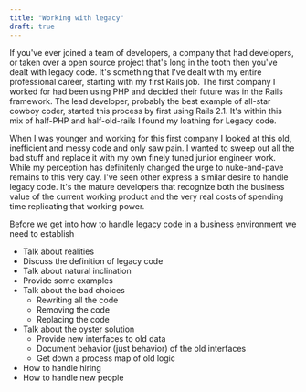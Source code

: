 ```yaml
---
title: "Working with legacy"
draft: true
---
```


If you've ever joined a team of developers, a company that had developers, or taken over a open source project that's long in the tooth then you've dealt with legacy code. It's something that I've dealt with my entire professional career, starting with my first Rails job. The first company I worked for had been using PHP and decided their future was in the Rails framework. The lead developer, probably the best example of all-star cowboy coder, started this process by first using Rails 2.1. It's within this mix of half-PHP and half-old-rails I found my loathing for Legacy code.

When I was younger and working for this first company I looked at this old, inefficient and messy code and only saw pain. I wanted to sweep out all the bad stuff and replace it with my own finely tuned junior engineer work. While my perception has definitenly changed the urge to nuke-and-pave remains to this very day. I've seen other express a similar desire to handle legacy code. It's the mature developers that recognize both the business value of the current working product and the very real costs of spending time replicating that working power.

Before we get into how to handle legacy code in a business environment we need to establish


  - Talk about realities
  - Discuss the definition of legacy code
  - Talk about natural inclination
  - Provide some examples
  - Talk about the bad choices
    - Rewriting all the code
    - Removing the code
    - Replacing the code
  - Talk about the oyster solution
    - Provide new interfaces to old data
    - Document behavior (just behavior) of the old interfaces
    - Get down a process map of old logic
  - How to handle hiring
  - How to handle new people
